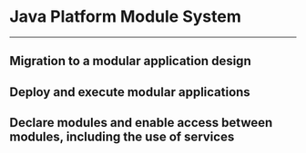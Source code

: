 # Java Platform Module System
---

## Migration to a modular application design

## Deploy and execute modular applications

## Declare modules and enable access between modules, including the use of services